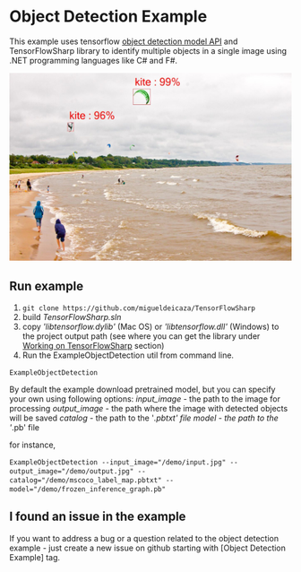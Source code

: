 # Object Detection Example #

This example uses tensorflow [object detection model API](https://github.com/tensorflow/models/tree/master/object_detection) and TensorFlowSharp library to identify multiple objects in a single image using .NET programming languages like C# and F#.

![alt tag](demo-picture.jpg)

## Run example ##
1. ``` git clone https://github.com/migueldeicaza/TensorFlowSharp ```
2. build _TensorFlowSharp.sln_
3. copy _'libtensorflow.dylib'_ (Mac OS) or _'libtensorflow.dll'_ (Windows) to the project output path  (see where you can get the library under [Working on TensorFlowSharp](https://github.com/migueldeicaza/TensorFlowSharp#working-on-tensorflowsharp) section)
4. Run the ExampleObjectDetection util from command line.
```
ExampleObjectDetection
```

By default the example download pretrained model, but you can specify your own using following options:
_input_image_ - the path to the image for processing
_output_image_ - the path where the image with detected objects will be saved
_catalog_ - the path to the '*.pbtxt' file
_model_ - the path to the '*.pb' file 
 
for instance, 
```
ExampleObjectDetection --input_image="/demo/input.jpg" --output_image="/demo/output.jpg" --catalog="/demo/mscoco_label_map.pbtxt" --model="/demo/frozen_inference_graph.pb"
```

## I found an issue in the example ##
If you want to address a bug or a question related to the object detection example - just create a new issue on github starting with [Object Detection Example] tag.